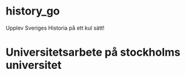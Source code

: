 # history_go

Upplev Sveriges Historia på ett kul sätt!

# Universitetsarbete på stockholms universitet
